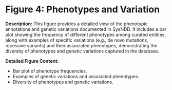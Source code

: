 # Figure 4: Phenotypes and Variation

**Description:**
This figure provides a detailed view of the phenotypic annotations and genetic variations documented in SysNDD. It includes a bar plot showing the frequency of different phenotypes among curated entities, along with examples of specific variations (e.g., de novo mutations, recessive variants) and their associated phenotypes, demonstrating the diversity of phenotypes and genetic variations captured in the database.

**Detailed Figure Content:**
- Bar plot of phenotype frequencies.
- Examples of genetic variations and associated phenotypes.
- Diversity of phenotypes and genetic variations.
